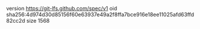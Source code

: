version https://git-lfs.github.com/spec/v1
oid sha256:4d974d30d85156f60e63937e49a2f8ffa7bce916e18ee11025afd63ffd82cc2d
size 1568
